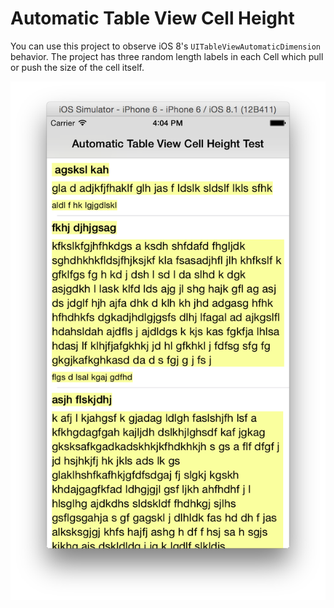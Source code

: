 # Automatic Table View Cell Height
You can use this project to observe iOS 8's `UITableViewAutomaticDimension` behavior. The project has three random length labels in each Cell which pull or push the size of the cell itself.

<img src="shot.png">